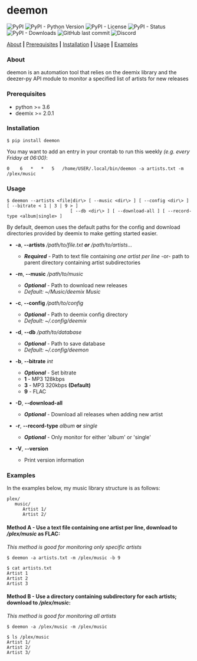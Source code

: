 # deemon
![PyPI](https://img.shields.io/pypi/v/deemon?style=flat-square)
![PyPI - Python Version](https://img.shields.io/pypi/pyversions/deemon?style=flat-square)
![PyPI - License](https://img.shields.io/pypi/l/deemon?style=flat-square)
![PyPI - Status](https://img.shields.io/pypi/status/deemon?style=flat-square)
![PyPI - Downloads](https://img.shields.io/pypi/dm/deemon?style=flat-square)
![GitHub last commit](https://img.shields.io/github/last-commit/digitalec/deemon?style=flat-square)
![Discord](https://img.shields.io/discord/831356172464160838?style=flat-square)


[About](#about) **|** [Prerequisites](#prerequisites) **|** [Installation](#installation) **|** [Usage](#usage) **|** [Examples](#examples)


### About
deemon is an automation tool that relies on the deemix library and
the deezer-py API module to monitor a specified list of artists for new releases


### Prerequisites
* python >= 3.6
* deemix >= 2.0.1

### Installation

```$ pip install deemon```

You may want to add an entry in your crontab to run this weekly _(e.g. every Friday at 06:00)_:

```0    6   *   *   5   /home/USER/.local/bin/deemon -a artists.txt -m /plex/music```

### Usage
```
$ deemon --artists <file|dir\> [ --music <dir\> ] [ --config <dir\> ] [ --bitrate < 1 | 3 | 9 > ]
                        [ --db <dir\> ] [ --download-all ] [ --record-type <album|single> ]
```

By default, deemon uses the default paths for the config and download directories
provided by deemix to make getting started easier.

* **-a**, **--artists** _/path/to/file.txt_ _**or**_ _/path/to/artists..._

    * ***Required*** - Path to text file containing _one artist per line_ -or- path to parent directory containing artist subdirectories


* **-m**, **--music** _/path/to/music_

    * ***Optional*** - Path to download new releases
    * _Default: ~/Music/deemix Music_
    

* **-c**, **--config** _/path/to/config_

    * ***Optional*** - Path to deemix config directory
    * _Default: ~/.config/deemix_


* **-d**, **--db** _/path/to/database_

    * ***Optional*** - Path to save database
    * _Default: ~/.config/deemon_
    

* **-b**, **--bitrate** _int_

    * ***Optional*** - Set bitrate
    * **1** - MP3 128kbps
    * **3** - MP3 320kbps **(Default)**
    * **9** - FLAC


* **-D**, **--download-all**

    * ***Optional*** - Download all releases when adding new artist


* **-r**, **--record-type** _album_ **or** _single_

    * ***Optional*** - Only monitor for either 'album' or 'single'


* **-V**, **--version**

    * Print version information

### Examples
In the examples below, my music library structure is as follows:
```
plex/
   music/
      Artist 1/
      Artist 2/
```

#### Method A - Use a text file containing one artist per line, download to _/plex/music_ as FLAC:
_This method is good for monitoring only specific artists_

```
$ deemon -a artists.txt -m /plex/music -b 9
```

```
$ cat artists.txt
Artist 1
Artist 2
Artist 3
```

#### Method B - Use a directory containing subdirectory for each artists; download to _/plex/music_:
_This method is good for monitoring all artists_

```
$ deemon -a /plex/music -m /plex/music
```

```
$ ls /plex/music
Artist 1/
Artist 2/
Artist 3/
```
